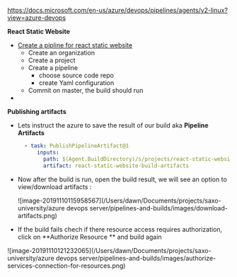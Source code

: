 https://docs.microsoft.com/en-us/azure/devops/pipelines/agents/v2-linux?view=azure-devops



**React Static Website**

- [Create a pipline for react static website](01-create-a-pipeline.md)
  - Create an organization
  - Create a project
  - Create a pipeline
    - choose source code repo
    - create Yaml configuration
  - Commit on master, the build should run
- 



**Publishing artifacts**

- Lets instruct the azure to save the result of our build aka **Pipeline Artifacts**

  ```yaml
    - task: PublishPipelineArtifact@1
        inputs:
          path: $(Agent.BuildDirectory)/s/projects/react-static-website/build
          artifact: react-static-website-build-artifacts
  ```

- Now after the build is run, open the build result, we will see an option to view/download artifacts : 

  ![image-20191110115958567](/Users/dawn/Documents/projects/saxo-university/azure devops server/pipelines-and-builds/images/download-artifacts.png)



- If the build fails chech if there resource access requires authorization, click on **Authorize Resource ** and build again

![image-20191110121232065](/Users/dawn/Documents/projects/saxo-university/azure devops server/pipelines-and-builds/images/authorize-services-connection-for-resources.png)